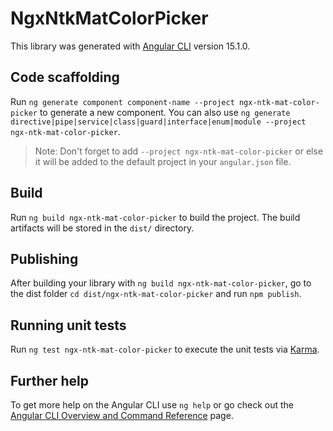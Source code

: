 # NgxNtkMatColorPicker

This library was generated with [Angular CLI](https://github.com/angular/angular-cli) version 15.1.0.

## Code scaffolding

Run `ng generate component component-name --project ngx-ntk-mat-color-picker` to generate a new component. You can also use `ng generate directive|pipe|service|class|guard|interface|enum|module --project ngx-ntk-mat-color-picker`.
> Note: Don't forget to add `--project ngx-ntk-mat-color-picker` or else it will be added to the default project in your `angular.json` file. 

## Build

Run `ng build ngx-ntk-mat-color-picker` to build the project. The build artifacts will be stored in the `dist/` directory.

## Publishing

After building your library with `ng build ngx-ntk-mat-color-picker`, go to the dist folder `cd dist/ngx-ntk-mat-color-picker` and run `npm publish`.

## Running unit tests

Run `ng test ngx-ntk-mat-color-picker` to execute the unit tests via [Karma](https://karma-runner.github.io).

## Further help

To get more help on the Angular CLI use `ng help` or go check out the [Angular CLI Overview and Command Reference](https://angular.io/cli) page.
